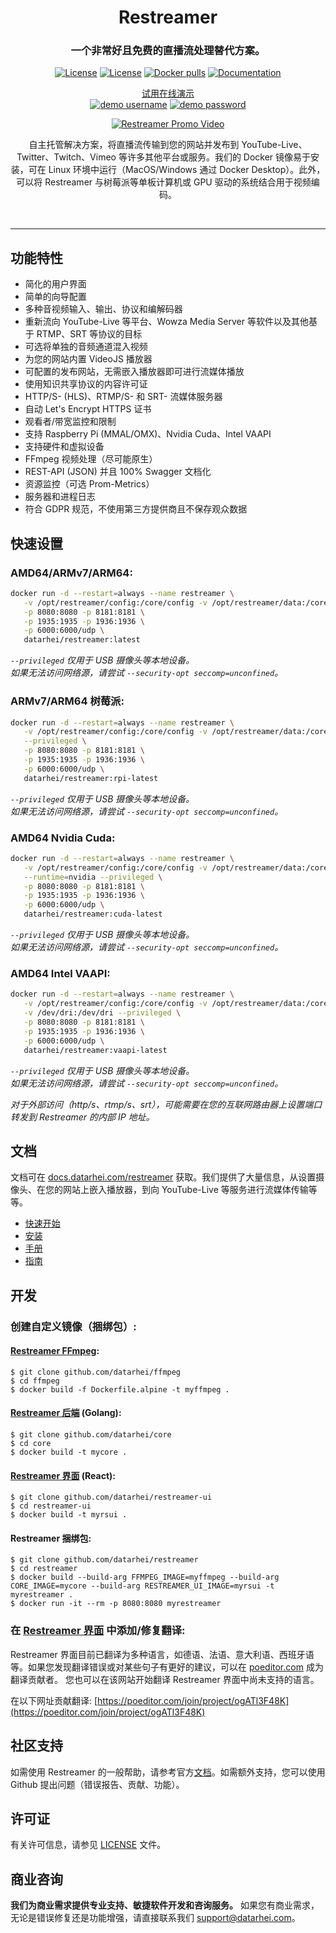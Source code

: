 <h1 align="center">Restreamer</h1>
<h3 align="center">一个非常好且免费的直播流处理替代方案。</h3>
<p align="center">
<a href="https://github.com/datarhei/restreamer/blob/2.x/LICENSE" target="_blank"><img src="https://edas-hz.oss-cn-hangzhou.aliyuncs.com/edas-apps/charts-store/restreamer/image/restreamer.svg" alt="License" /></a>
<a href="https://github.com/datarhei/restreamer/releases" target="_blank"><img src="https://edas-hz.oss-cn-hangzhou.aliyuncs.com/edas-apps/charts-store/restreamer/image/restreamer.svg" alt="License" /></a>
<a href="https://hub.docker.com/r/datarhei/restreamer" target="_blank"><img src="https://edas-hz.oss-cn-hangzhou.aliyuncs.com/edas-apps/charts-store/restreamer/image/restreamer.svg" alt="Docker pulls" /></a>
<a href="https://docs.datarhei.com/restreamer/getting-started/quick-start" target="_blank"><img src="https://edas-hz.oss-cn-hangzhou.aliyuncs.com/edas-apps/charts-store/restreamer/image/documentation-get_20started-green.svg" alt="Documentation" /></a>
</p>
<p align="center"><a href="https://demo.datarhei.com/ui" target="_blank">试用在线演示</a><br />
<a href="https://demo.datarhei.com/ui" target="_blank"><img src="https://edas-hz.oss-cn-hangzhou.aliyuncs.com/edas-apps/charts-store/restreamer/image/username-admin-blue.svg" alt="demo username" /></a>
<a href="https://demo.datarhei.com/ui" target="_blank"><img src="https://edas-hz.oss-cn-hangzhou.aliyuncs.com/edas-apps/charts-store/restreamer/image/password-demo-blue.svg" alt="demo password" /></a>

<p align="center">
  <a href="https://datarhei.com">
    <img src="https://edas-hz.oss-cn-hangzhou.aliyuncs.com/edas-apps/charts-store/restreamer/image/readme-promo.gif" alt="Restreamer Promo Video" />
  </a>
</p>

<p align="center">自主托管解决方案，将直播流传输到您的网站并发布到 YouTube-Live、Twitter、Twitch、Vimeo 等许多其他平台或服务。我们的 Docker 镜像易于安装，可在 Linux 环境中运行（MacOS/Windows 通过 Docker Desktop）。此外，可以将 Restreamer 与树莓派等单板计算机或 GPU 驱动的系统结合用于视频编码。</p>
<br />
<hr />

## 功能特性

- 简化的用户界面
- 简单的向导配置
- 多种音视频输入、输出、协议和编解码器
- 重新流向 YouTube-Live 等平台、Wowza Media Server 等软件以及其他基于 RTMP、SRT 等协议的目标
- 可选将单独的音频通道混入视频
- 为您的网站内置 VideoJS 播放器
- 可配置的发布网站，无需嵌入播放器即可进行流媒体播放
- 使用知识共享协议的内容许可证
- HTTP/S- (HLS)、RTMP/S- 和 SRT- 流媒体服务器
- 自动 Let's Encrypt HTTPS 证书
- 观看者/带宽监控和限制
- 支持 Raspberry Pi (MMAL/OMX)、Nvidia Cuda、Intel VAAPI
- 支持硬件和虚拟设备
- FFmpeg 视频处理（尽可能原生）
- REST-API (JSON) 并且 100% Swagger 文档化
- 资源监控（可选 Prom-Metrics）
- 服务器和进程日志
- 符合 GDPR 规范，不使用第三方提供商且不保存观众数据

## 快速设置

### AMD64/ARMv7/ARM64:
```sh
docker run -d --restart=always --name restreamer \
   -v /opt/restreamer/config:/core/config -v /opt/restreamer/data:/core/data \
   -p 8080:8080 -p 8181:8181 \
   -p 1935:1935 -p 1936:1936 \
   -p 6000:6000/udp \
   datarhei/restreamer:latest
```

*`--privileged` 仅用于 USB 摄像头等本地设备。*    
*如果无法访问网络源，请尝试 `--security-opt seccomp=unconfined`。*

### ARMv7/ARM64 树莓派:
```sh
docker run -d --restart=always --name restreamer \
   -v /opt/restreamer/config:/core/config -v /opt/restreamer/data:/core/data \
   --privileged \
   -p 8080:8080 -p 8181:8181 \
   -p 1935:1935 -p 1936:1936 \
   -p 6000:6000/udp \
   datarhei/restreamer:rpi-latest
```

*`--privileged` 仅用于 USB 摄像头等本地设备。*    
*如果无法访问网络源，请尝试 `--security-opt seccomp=unconfined`。*

### AMD64 Nvidia Cuda:
```sh
docker run -d --restart=always --name restreamer \
   -v /opt/restreamer/config:/core/config -v /opt/restreamer/data:/core/data \
   --runtime=nvidia --privileged \
   -p 8080:8080 -p 8181:8181 \
   -p 1935:1935 -p 1936:1936 \
   -p 6000:6000/udp \
   datarhei/restreamer:cuda-latest
```

*`--privileged` 仅用于 USB 摄像头等本地设备。*    
*如果无法访问网络源，请尝试 `--security-opt seccomp=unconfined`。*

### AMD64 Intel VAAPI:
```sh
docker run -d --restart=always --name restreamer \
   -v /opt/restreamer/config:/core/config -v /opt/restreamer/data:/core/data \
   -v /dev/dri:/dev/dri --privileged \
   -p 8080:8080 -p 8181:8181 \
   -p 1935:1935 -p 1936:1936 \
   -p 6000:6000/udp \
   datarhei/restreamer:vaapi-latest
```

*`--privileged` 仅用于 USB 摄像头等本地设备。*    
*如果无法访问网络源，请尝试 `--security-opt seccomp=unconfined`。*

*对于外部访问（http/s、rtmp/s、srt），可能需要在您的互联网路由器上设置端口转发到 Restreamer 的内部 IP 地址。*

## 文档

文档可在 [docs.datarhei.com/restreamer](https://docs.datarhei.com/restreamer) 获取。我们提供了大量信息，从设置摄像头、在您的网站上嵌入播放器，到向 YouTube-Live 等服务进行流媒体传输等等。

- [快速开始](https://docs.datarhei.com/restreamer/getting-started/quick-start)
- [安装](https://docs.datarhei.com/restreamer/installing/minimum-requirements)
- [手册](https://docs.datarhei.com/restreamer/knowledge-base/manual)
- [指南](https://docs.datarhei.com/restreamer/knowledge-base/user-guides)

## 开发

### 创建自定义镜像（捆绑包）:

#### [Restreamer FFmpeg](https://github.com/datarhei/ffmpeg):
```
$ git clone github.com/datarhei/ffmpeg
$ cd ffmpeg
$ docker build -f Dockerfile.alpine -t myffmpeg .
```

#### [Restreamer 后端](https://github.com/datarhei/core) (Golang):

```
$ git clone github.com/datarhei/core
$ cd core
$ docker build -t mycore .
```

#### [Restreamer 界面](https://github.com/datarhei/restreamer-ui) (React):
```
$ git clone github.com/datarhei/restreamer-ui
$ cd restreamer-ui
$ docker build -t myrsui .
```

#### Restreamer 捆绑包:
```
$ git clone github.com/datarhei/restreamer
$ cd restreamer
$ docker build --build-arg FFMPEG_IMAGE=myffmpeg --build-arg CORE_IMAGE=mycore --build-arg RESTREAMER_UI_IMAGE=myrsui -t myrestreamer .
$ docker run -it --rm -p 8080:8080 myrestreamer
```

### 在 [Restreamer 界面](https://github.com/datarhei/restreamer-ui) 中添加/修复翻译:

Restreamer 界面目前已翻译为多种语言，如德语、法语、意大利语、西班牙语等。如果您发现翻译错误或对某些句子有更好的建议，可以在 [poeditor.com](https://poeditor.com/join/project/ogATl3F48K) 成为翻译贡献者。
您也可以在该网站开始翻译 Restreamer 界面中尚未支持的语言。

在以下网址贡献翻译: [https://poeditor.com/join/project/ogATl3F48K](https://poeditor.com/join/project/ogATl3F48K)

## 社区支持

如需使用 Restreamer 的一般帮助，请参考官方[文档](https://docs.datarhei.com/restreamer)。如需额外支持，您可以使用 Github 提出问题（错误报告、贡献、功能）。

## 许可证
有关许可信息，请参见 [LICENSE](./LICENSE) 文件。

## 商业咨询
**我们为商业需求提供专业支持、敏捷软件开发和咨询服务。** 如果您有商业需求，无论是错误修复还是功能增强，请直接联系我们 support@datarhei.com。